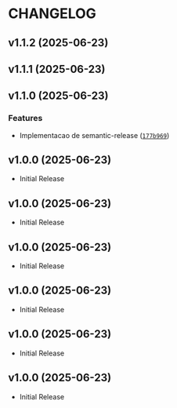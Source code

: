# CHANGELOG

<!-- version list -->

## v1.1.2 (2025-06-23)


## v1.1.1 (2025-06-23)


## v1.1.0 (2025-06-23)

### Features

- Implementacao de semantic-release
  ([`177b969`](https://github.com/igorceranto/schema-colector/commit/177b9691c16e48ee8ce690a87221044bb52d9f99))


## v1.0.0 (2025-06-23)

- Initial Release

## v1.0.0 (2025-06-23)

- Initial Release

## v1.0.0 (2025-06-23)

- Initial Release

## v1.0.0 (2025-06-23)

- Initial Release

## v1.0.0 (2025-06-23)

- Initial Release

## v1.0.0 (2025-06-23)

- Initial Release
